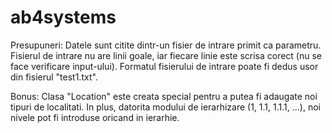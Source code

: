 # ab4systems

Presupuneri:
Datele sunt citite dintr-un fisier de intrare primit ca parametru.
Fisierul de intrare nu are linii goale, iar fiecare linie este scrisa corect (nu se face verificare input-ului).
Formatul fisierului de intrare poate fi dedus usor din fisierul "test1.txt".

Bonus:
Clasa "Location" este creata special pentru a putea fi adaugate noi tipuri de localitati.
In plus, datorita modului de ierarhizare (1, 1.1, 1.1.1, ...), noi nivele pot fi introduse oricand in ierarhie.
